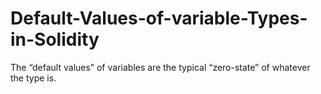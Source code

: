 # Default-Values-of-variable-Types-in-Solidity
The “default values” of variables are the typical “zero-state” of whatever the type is.
